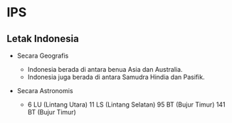 # IPS

## Letak Indonesia

- Secara Geografis

    - Indonesia berada di antara benua Asia dan Australia.
    - Indonesia juga berada di antara Samudra Hindia dan Pasifik.

- Secara Astronomis

    - 6 LU (Lintang Utara)
      11 LS (Lintang Selatan)
      95 BT (Bujur Timur)
      141 BT (Bujur Timur)
